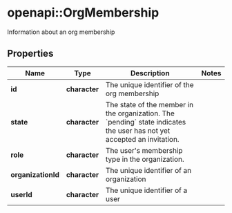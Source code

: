 # openapi::OrgMembership

Information about an org membership

## Properties
Name | Type | Description | Notes
------------ | ------------- | ------------- | -------------
**id** | **character** | The unique identifier of the org membership | 
**state** | **character** | The state of the member in the organization. The &#x60;pending&#x60; state indicates the user has not yet accepted an invitation. | 
**role** | **character** | The user&#39;s membership type in the organization. | 
**organizationId** | **character** | The unique identifier of an organization | 
**userId** | **character** | The unique identifier of a user | 


